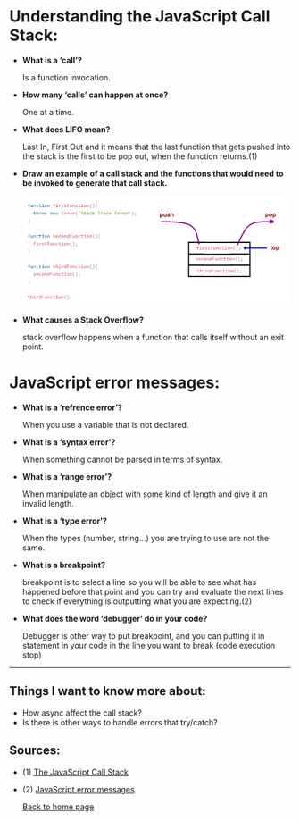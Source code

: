 # **Understanding the JavaScript Call Stack:**

- **What is a ‘call’?**

  Is a function invocation.

- **How many ‘calls’ can happen at once?**

  One at a time.

- **What does LIFO mean?**

  Last In, First Out and it means that the last function that gets pushed into the stack is the first to be pop out, when the function returns.(1)

- **Draw an example of a call stack and the functions that would need to be invoked to generate that call stack.**

  ![stack](./img/stack.png)

- **What causes a Stack Overflow?**

  stack overflow happens when a function that calls itself without an exit point.

# **JavaScript error messages:**

- **What is a ‘refrence error’?**

  When you use a variable that is not declared.

- **What is a ‘syntax error’?**

  When something cannot be parsed in terms of syntax.

- **What is a ‘range error’?**

  When manipulate an object with some kind of length and give it an invalid length.

- **What is a ‘type error’?**

  When the types (number, string...) you are trying to use are not the same.

- **What is a breakpoint?**

  breakpoint is to select a line so you will be able to see what has happened before that point and you can try and evaluate the next lines to check if everything is outputting what you are expecting.(2)

- **What does the word ‘debugger’ do in your code?**

  Debugger is other way to put breakpoint, and you can putting it in statement in your code in the line you want to break (code execution stop)

---

## Things I want to know more about:

- How async affect the call stack?
- Is there is other ways to handle errors that try/catch?

## Sources:

- (1) [The JavaScript Call Stack](https://www.freecodecamp.org/news/understanding-the-javascript-call-stack-861e41ae61d4/)

- (2) [JavaScript error messages](https://codeburst.io/javascript-error-messages-debugging-d23f84f0ae7c)

  [Back to home page](../README.md)
